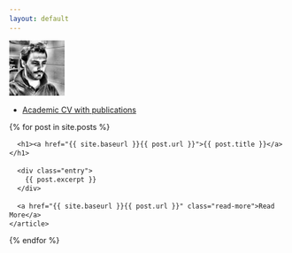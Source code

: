 ```yaml
---
layout: default
---
```


<div>
<img src="/images/avatar.jpg" alt="avatar" style="width: 100px;"/>
</div>


* [Academic CV with publications](docs/GiacomoVianello_Nov2017.pdf)



<div class="posts">
  {% for post in site.posts %}
    <article class="post">

      <h1><a href="{{ site.baseurl }}{{ post.url }}">{{ post.title }}</a></h1>

      <div class="entry">
        {{ post.excerpt }}
      </div>

      <a href="{{ site.baseurl }}{{ post.url }}" class="read-more">Read More</a>
    </article>
  {% endfor %}
</div>







